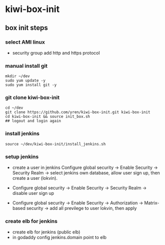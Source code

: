 # kiwi-box-init


## box init steps

### select AMI linux
* security group add http and https protocol

### manual install git
```
mkdir ~/dev
sudo yum update -y
sudo yum install git -y
```

### git clone kiwi-box-init
```
cd ~/dev
git clone https://github.com/yren/kiwi-box-init.git kiwi-box-init
cd kiwi-box-init && source init_box.sh
## logout and login again
```

### install jenkins
```
source ~/dev/kiwi-box-init/install_jenkins.sh
```
### setup jenkins
* create a user in jenkins
Configure global security -> Enable Security -> Security Realm -> select jenkins own database, allow user sign up, then create a user (lokvin).

* Configure global security -> Enable Security -> Security Realm -> disable user sign up

* Configure global security -> Enable Security -> Authorization -> Matrix-based security -> add all previlege to user lokvin, then apply

### create elb for jenkins
* create elb for jenkins (public elb)
* in godaddy config jenkins.domain point to elb 